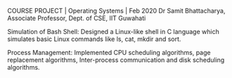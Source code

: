 COURSE PROJECT | Operating Systems | Feb 2020
Dr Samit Bhattacharya, Associate Professor, Dept. of CSE, IIT Guwahati

Simulation of Bash Shell: Designed a Linux-like shell in C language which simulates basic Linux commands like ls, cat, mkdir and sort.

Process Management: Implemented CPU scheduling algorithms, page replacement algorithms, Inter-process communication and disk scheduling algorithms.
